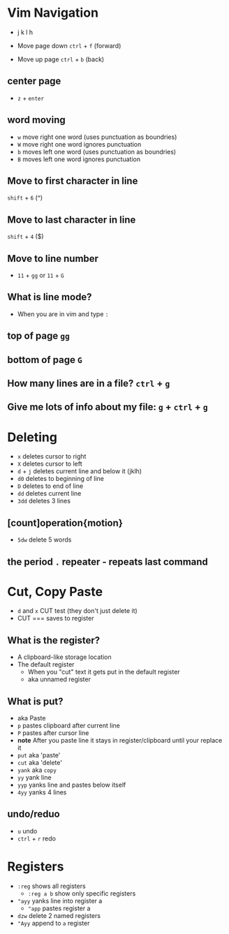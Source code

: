 # Vim Navigation
* j k l h

* Move page down `ctrl` + `f` (forward)
* Move up page `ctrl` + `b` (back)

## center page
* `z` + `enter`

## word moving
* `w` move right one word (uses punctuation as boundries)
* `W` move right one word ignores punctuation
* `b` moves left one word (uses punctuation as boundries)
* `B` moves left one word ignores punctuation

## Move to first character in line
`shift` + `6` (^)

## Move to last character in line
`shift` + `4` ($)

## Move to line number
* `11` + `gg` or  `11` + `G`

## What is line mode?
* When you are in vim and type `:`

## top of page `gg`
## bottom of page `G`

## How many lines are in a file? `ctrl` + `g`

## Give me lots of info about my file: `g` + `ctrl` + `g`

# Deleting
* `x` deletes cursor to right
* `X` deletes cursor to left
* `d` + `j` deletes current line and below it (jklh)
* `d0` deletes to beginning of line
* `D` deletes to end of line
* `dd` deletes current line
* `3dd` deletes 3 lines

## [count]operation{motion}
* `5dw` delete 5 words

## the period `.` repeater - repeats last command

# Cut, Copy Paste
* `d` and `x` CUT test (they don't just delete it)
* CUT === saves to register

## What is the register?
* A clipboard-like storage location
* The default register
    - When you "cut" text it gets put in the default register
    - aka unnamed register

## What is put?
* aka Paste
* `p` pastes clipboard after current line
* `P` pastes after cursor line
* **note** After you paste line it stays in register/clipboard until your replace it
* `put` aka 'paste'
* `cut` aka 'delete'
* `yank` aka `copy` 
* `yy` yank line
* `yyp` yanks line and pastes below itself
* `4yy` yanks 4 lines

## undo/reduo
* `u` undo
* `ctrl` + `r` redo

# Registers
* `:reg` shows all registers
    - `:reg a b` show only specific registers
* `"ayy` yanks line into register a
    - `"app` pastes register a
* `dzw` delete 2 named registers
* `"Ayy` append to `a` register
